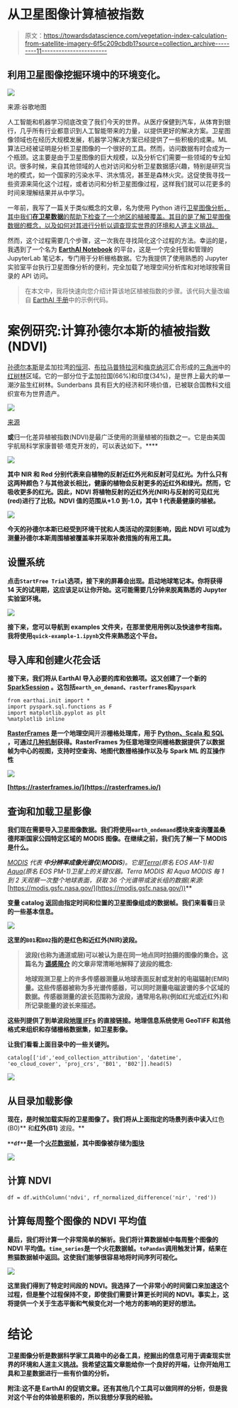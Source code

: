 # 从卫星图像计算植被指数

> 原文：<https://towardsdatascience.com/vegetation-index-calculation-from-satellite-imagery-6f5c209cbdb1?source=collection_archive---------11----------------------->

## 利用卫星图像挖掘环境中的环境变化。

![](img/2d147e310a78eb459a72ee47fbc9ad05.png)

来源:谷歌地图

人工智能和机器学习彻底改变了我们今天的世界。从医疗保健到汽车，从体育到银行，几乎所有行业都意识到人工智能带来的力量，以提供更好的解决方案。卫星图像领域也在经历大规模发展，机器学习解决方案已经提供了一些积极的成果。ML 算法已经被证明是分析卫星图像的一个很好的工具。然而，访问数据有时会成为一个瓶颈。这主要是由于卫星图像的巨大规模，以及分析它们需要一些领域的专业知识。很多时候，来自其他领域的人也对访问和分析卫星数据感兴趣，特别是研究当地的模式，如一个国家的污染水平、洪水情况，甚至是森林火灾。这促使我寻找一些资源来简化这个过程，或者访问和分析卫星图像过程，这样我们就可以花更多的时间来理解结果并从中学习。

一年前，我写了一篇关于类似概念的文章，名为使用 Python 进行[卫星图像分析，其中我们**在卫星数据**的帮助下检查了一个地区的植被覆盖。其目的是了解卫星图像数据的概念，以及如何对其进行分析以调查现实世界的环境和人道主义挑战。](https://medium.com/analytics-vidhya/satellite-imagery-analysis-with-python-3f8ccf8a7c32)

然而，这个过程需要几个步骤，这一次我在寻找简化这个过程的方法。幸运的是，我遇到了一个名为 [**EarthAI Notebook**](https://astraea.earth/earth-ai-notebook/) 的平台，这是一个完全托管和管理的 JupyterLab 笔记本，专门用于分析栅格数据。它为我提供了使用熟悉的 Jupyter 实验室平台执行卫星图像分析的便利，完全加载了地理空间分析库和对地球按需目录的 API 访问。

> 在本文中，我将快速向您介绍计算该地区植被指数的步骤。该代码大量改编自 [EarthAI 手册](https://docs.earthai.astraea.io/quick-example-1.html)中的示例代码。

# 案例研究:计算孙德尔本斯的植被指数(NDVI)

[孙德尔本斯](https://en.wikipedia.org/wiki/Sundarbans)是孟加拉湾[的](https://en.wikipedia.org/wiki/Bay_of_Bengal)[恒河](https://en.wikipedia.org/wiki/Ganges)、[布拉马普特拉河](https://en.wikipedia.org/wiki/Brahmaputra_River)和[梅克纳河](https://en.wikipedia.org/wiki/Meghna_River)汇合形成的[三角洲](https://en.wikipedia.org/wiki/Delta_(river))中的[红树林](https://en.wikipedia.org/wiki/Mangrove)区域。它的一部分位于孟加拉国(66%)和印度(34%)，是世界上最大的单一潮汐盐生红树林。Sunderbans 具有巨大的经济和环境价值，已被联合国教科文组织宣布为世界遗产。

![](img/d908e5cdb6b775693a71dc573cde82a3.png)

[来源](https://en.wikipedia.org/wiki/Sundarbans#/media/File:%E0%A6%B8%E0%A7%81%E0%A6%A8%E0%A7%8D%E0%A6%A6%E0%A6%B0%E0%A6%AC%E0%A6%A8%E0%A7%87%E0%A6%B0_%E0%A6%AE%E0%A6%BE%E0%A6%A8%E0%A6%9A%E0%A6%BF%E0%A6%A4%E0%A7%8D%E0%A6%B0.svg)

[](https://gisgeography.com/ndvi-normalized-difference-vegetation-index/)**或**归一化差异植被指数(NDVI)是最广泛使用的测量植被的指数之一。它是由美国宇航局科学家康普顿·塔克开发的，可以表达如下。****

**![](img/eb6abb2c3e694da4577cad27816c4e15.png)**

**其中 NIR 和 Red 分别代表来自植物的反射近红外光和反射可见红光。为什么只有这两种颜色？与其他波长相比，健康的植物会反射更多的近红外和绿光。然而，它吸收更多的红光。因此，NDVI 将植物反射的近红外光(NIR)与反射的可见红光(red)进行了比较。NDVI 值的范围从+1.0 到-1.0，其中 1 代表最健康的植被。**

**![](img/4ae17290591e59779cddbe577eef0598.png)**

**今天的孙德尔本斯已经受到环境干扰和人类活动的深刻影响，因此 NDVI 可以成为测量孙德尔本斯周围植被覆盖率并采取补救措施的有用工具。**

## **设置系统**

**点击`StartFree Trial`选项，接下来的屏幕会出现。启动地球笔记本。你将获得 14 天的试用期，这应该足以让你开始。这可能需要几分钟来脱离熟悉的 Jupyter 实验室环境。**

**![](img/98a37076583f21f339a9a1e45bc735b1.png)**

**接下来，您可以导航到 examples 文件夹，在那里使用用例以及快速参考指南。我将使用`quick-example-1.ipynb`文件来熟悉这个平台。**

## **导入库和创建火花会话**

**接下来，我们将从 EarthAI 导入必要的库和依赖项。这又创建了一个新的 [SparkSession](https://spark.apache.org/docs/2.1.0/api/python/pyspark.sql.html?highlight=sparksession) 。这包括`earth_on_demand`、`rasterframes`和`pyspark`**

```
from earthai.init import * 
import pyspark.sql.functions as F 
import matplotlib.pyplot as plt  
%matplotlib inline
```

**[RasterFrames](https://rasterframes.io/getting-started.html) 是一个地理空间**开源**栅格处理库，用于 [Python、Scala 和 SQL](https://rasterframes.io/languages.html) ，可通过[几种机制](https://rasterframes.io/getting-started.html#other-options)获得。RasterFrames 为任意地理空间栅格数据提供了以数据帧为中心的视图，支持时空查询、地图代数栅格操作以及与 Spark ML 的互操作性**

**![](img/f3bf58cb25088b5372fd51a3b0635854.png)**

**[https://rasterframes.io/](https://rasterframes.io/)**

## **查询和加载卫星影像**

**我们现在需要导入卫星图像数据。我们将使用`earth_ondemand`模块来查询覆盖桑德邦斯国家公园特定区域的 MODIS 图像。在继续之前，我们先了解一下 **MODIS** 是什么。**

**[*MODIS*](https://modis.gsfc.nasa.gov/about/) *代表* ***中分辨率成像光谱仪****(****MODIS****)。它是*[*Terra*](http://terra.nasa.gov/)*(原名 EOS AM-1)和*[*Aqua*](http://aqua.nasa.gov/)*(原名 EOS PM-1)卫星上的关键仪器。Terra MODIS 和 Aqua MODIS 每 1 到 2 天观察一次整个地球表面，获取 36 个光谱带或波长组的数据(来源:*[https://modis.gsfc.nasa.gov/](https://modis.gsfc.nasa.gov/))**

**变量 catalog 返回由指定时间和位置的卫星图像组成的数据帧。我们来看看**目录**的一些基本信息。**

**![](img/30527d5b2eac7802048294b0113c3e2e.png)**

**这里的`B01`和`B02`指的是红色和近红外(NIR)波段。**

> **波段(也称为通道或层)可以被认为是在同一地点同时拍摄的图像的集合。这篇名为 [**遥感简介**](http://gsp.humboldt.edu/OLM/Courses/GSP_216_Online/lesson3-1/bands.html) 的文章非常清晰地解释了波段的概念:**
> 
> **地球观测卫星上的许多传感器测量从地球表面反射或发射的电磁辐射(EMR)量。这些传感器被称为多光谱传感器，可以同时测量电磁波谱的多个区域的数据。传感器测量的波长范围称为波段，通常用名称(例如红光或近红外)和所记录能量的波长来描述。**

**这些列提供了到单波段[地理 IFFs](https://en.wikipedia.org/wiki/GeoTIFF) 的直接链接。地理信息系统使用 GeoTIFF 和其他格式来组织和存储栅格数据集，如卫星影像。**

**让我们看看上面目录中的一些关键列。**

```
catalog[['id','eod_collection_attribution', 'datetime', 'eo_cloud_cover', 'proj_crs', 'B01', 'B02']].head(5)
```

**![](img/15b72c7499b71db52aa2c32ba7042d7a.png)**

## **从目录加载影像**

**现在，是时候加载实际的卫星图像了。我们将从上面指定的场景列表中读入**红色(B0)** 和**红外(B1)** 波段。**

**`**df**`是一个[火花数据帧](https://spark.apache.org/docs/latest/sql-programming-guide.html)，其中图像被存储为[图块](https://rasterframes.io/concepts.html)**

**![](img/145a4d4c6701bd8ced4f4dce196564fb.png)**

## **计算 NDVI**

```
df = df.withColumn('ndvi', rf_normalized_difference('nir', 'red'))
```

## **计算每周整个图像的 NDVI 平均值**

**最后，我们将计算一个非常简单的解析。我们将计算数据帧中每周整个图像的 NDVI 平均值。`time_series`是一个火花数据帧。`toPandas`调用触发计算，结果在熊猫数据帧中返回。这使我们能够很容易地将时间序列可视化。**

**![](img/5e0dcf84e83c9e79d495b685ecd56405.png)**

**这里我们得到了特定时间段的 NDVI。我选择了一个非常小的时间窗口来加速这个过程，但是整个过程保持不变，即使我们需要计算更长时间的 NDVI。事实上，这将提供一个关于生态平衡和气候变化对一个地方的影响的更好的想法。**

# **结论**

**卫星图像分析是数据科学家工具箱中的必备工具，挖掘出的信息可用于调查现实世界的环境和人道主义挑战。我希望这篇文章能给你一个良好的开端，让你开始用工具和卫星数据进行一些有价值的分析。**

**附注:这不是 EarthAI 的促销文章。还有其他几个工具可以做同样的分析，但是我对这个平台的体验是积极的，所以我想分享我的经验。**